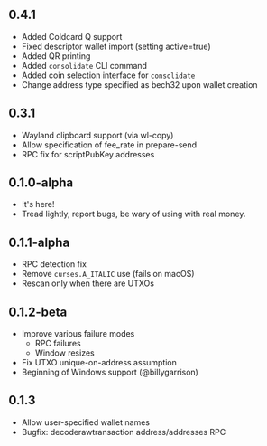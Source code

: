 
## 0.4.1

- Added Coldcard Q support
- Fixed descriptor wallet import (setting active=true)
- Added QR printing
- Added `consolidate` CLI command
- Added coin selection interface for `consolidate`
- Change address type specified as bech32 upon wallet creation

## 0.3.1

- Wayland clipboard support (via wl-copy)
- Allow specification of fee_rate in prepare-send
- RPC fix for scriptPubKey addresses

## 0.1.0-alpha

- It's here!
- Tread lightly, report bugs, be wary of using with real money.

## 0.1.1-alpha

- RPC detection fix
- Remove `curses.A_ITALIC` use (fails on macOS)
- Rescan only when there are UTXOs


## 0.1.2-beta

- Improve various failure modes
  - RPC failures
  - Window resizes
- Fix UTXO unique-on-address assumption
- Beginning of Windows support (@billygarrison)


## 0.1.3

- Allow user-specified wallet names
- Bugfix: decoderawtransaction address/addresses RPC 

